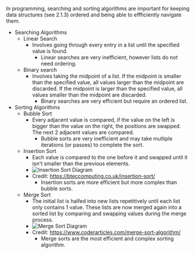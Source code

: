 
In programming, searching and sorting algorithms are important for keeping data structures (see 2.1.3) ordered and being able to effficiently navigate them.
- Searching Algorithms
    - Linear Search
        - Involves going through every entry in a list until the specified value is found.
            - Linear searches are very inefficient, however lists do not need ordering. 
    - Binary search
        - Involves taking the midpoint of a list. If the midpoint is smaller than the specified value, all values larger than the midpoint are discarded. If the midpoint is larger than the specified value, all values smaller than the midpoint are discarded.
            - Binary searches are very efficient but require an ordered list. 
- Sorting Algorithms
    - Bubble Sort
        - Every adjacent value is compared, if the value on the left is bigger than the value on the right, the positions are swapped. The next 2 adjacent values are compared. 
            - Bubble sorts are very inefficient and may take multiple iterations (or passes) to complete the sort. 
    - Insertion Sort
        - Each value is compared to the one before it and swapped until it isn't smaller than the previous elements. 
        - ![Insertion Sort Diagram](https://bteccomputing.co.uk/wp-content/uploads/2020/03/insertionPic.png)
        - Credit: https://bteccomputing.co.uk/insertion-sort/
            - Insertion sorts are more efficient but more complex than bubble sorts.
    - Merge Sort
        - The initial list is halfed into new lists repetitively until each list only contains 1 value. These lists are now merged again into a sorted list by comparing and swapping values during the merge process. 
        - ![Merge Sort Diagram](https://www.coderarticles.com/wp-content/uploads/2019/01/merge_sort_algorithm.png)
        - Credit: https://www.coderarticles.com/merge-sort-algorithm/
            - Merge sorts are the most efficient and complex sorting algorithm. 

